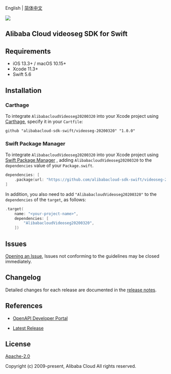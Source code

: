 English | [简体中文](README-CN.md)

![](https://aliyunsdk-pages.alicdn.com/icons/AlibabaCloud.svg)

## Alibaba Cloud videoseg SDK for Swift

## Requirements

- iOS 13.3+ / macOS 10.15+
- Xcode 11.3+
- Swift 5.6

## Installation

### Carthage

To integrate `AlibabacloudVideoseg20200320` into your Xcode project using [Carthage](https://github.com/Carthage/Carthage), specify it in your `Cartfile`:

```ogdl
github "alibabacloud-sdk-swift/videoseg-20200320" "1.0.0"
```

### Swift Package Manager

To integrate `AlibabacloudVideoseg20200320` into your Xcode project using [Swift Package Manager](https://swift.org/package-manager/) , adding `AlibabacloudVideoseg20200320` to the `dependencies` value of your `Package.swift`.

```swift
dependencies: [
    .package(url: "https://github.com/alibabacloud-sdk-swift/videoseg-20200320.git", from: "1.0.0")
]
```

In addition, you also need to add `"AlibabacloudVideoseg20200320"` to the `dependencies` of the `target`, as follows:

```swift
.target(
    name: "<your-project-name>",
    dependencies: [
        "AlibabacloudVideoseg20200320",
    ])
```

## Issues

[Opening an Issue](https://github.com/alibabacloud-sdk-swift/videoseg-20200320/issues/new), Issues not conforming to the guidelines may be closed immediately.

## Changelog

Detailed changes for each release are documented in the [release notes](./ChangeLog.txt).

## References

* [OpenAPI Developer Portal](https://next.api.alibabacloud.com/home)
- [Latest Release](https://github.com/alibabacloud-sdk-swift/videoseg-20200320)

## License

[Apache-2.0](http://www.apache.org/licenses/LICENSE-2.0)

Copyright (c) 2009-present, Alibaba Cloud All rights reserved.
